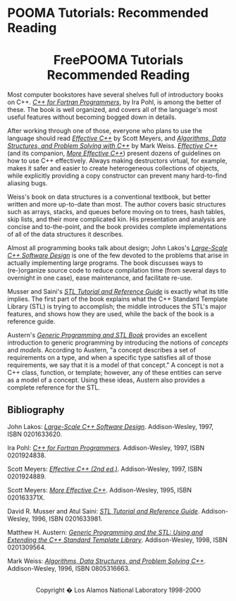 # POOMA Tutorials: Recommended Reading

<!DOCTYPE html PUBLIC "-//W3C//DTD HTML 4.0 Transitional//EN">
<html><head>
<!-- reading.html : tail end of POOMA tutorials --><!-- $Id: reading.html,v 1.1 2004/11/02 21:26:35 richi Exp $ -->
  <meta http-equiv="Content-Type" content="text/html; charset=windows-1252">
  <link type="text/css" rel="stylesheet" href="README_files/tutorial.css">
</head>
<body>
<center>
<h1>FreePOOMA Tutorials<br>
Recommended Reading</h1>
</center>
<p>Most computer bookstores have several shelves full of introductory
books on C++. <a href="#bib-c++-for-fortran"><cite>C++ for Fortran
Programmers</cite></a>, by Ira Pohl, is among the better of these.
The book is well organized, and covers all of the language's most
useful features without becoming bogged down in details.
</p>
<p>After working through one of those, everyone who plans to use the
language should read <a href="#bib-effective-c++"><cite>Effective
C++</cite></a> by Scott Meyers, and <a href="#bib-data-structures-c++"><cite>Algorithms,
Data Structures, and
Problem Solving with C++</cite></a> by Mark Weiss. <a href="#bib-effective-c++"><cite>Effective C++</cite></a> (and its
companion, <a href="#bib-more-effective-c++"><cite>More Effective
C++</cite></a>) present dozens of guidelines on how to use C++
effectively. Always making destructors virtual, for example, makes it
safer and easier to create heterogeneous collections of objects, while
explicitly providing a copy constructor can prevent many hard-to-find
aliasing bugs.
</p>
<p>Weiss's book on data structures is a conventional textbook, but
better written and more up-to-date than most. The author covers basic
structures such as arrays, stacks, and queues before moving on to
trees, hash tables, skip lists, and their more complicated kin. His
presentation and analysis are concise and to-the-point, and the book
provides complete implementations of all of the data structures it
describes.
</p>
<p>Almost all programming books talk about design; John Lakos's <a href="#bib-large-scale-c++"><cite>Large-Scale C++ Software
Design</cite></a> is one of the few devoted to the problems that arise
in actually implementing large programs. The book discusses ways to
(re-)organize source code to reduce compilation time (from several
days to overnight in one case), ease maintenance, and facilitate
re-use.
</p>
<p>Musser and Saini's <a href="#bib-stl"><cite>STL Tutorial
and Reference Guide</cite></a> is exactly what its title implies. The
first part of the book explains what the C++ Standard Template Library
(STL) is trying to accomplish; the middle introduces the STL's major
features, and shows how they are used, while the back of the book is a
reference guide.
</p>
<p>Austern's <a href="#bib-generic-prog-stl"><cite>Generic Programming
and STL Book</cite></a> provides an excellent introduction to generic
programming by introducing the notions of <em>concepts</em> and
<em>models</em>. According to Austern, "a concept describes a set of
requirements on a type, and when a specific type satisfies all of those
requirements, we say that it is a model of that concept." A concept is
not a C++ class, function, or template; however, any of these entities
can serve as a model of a concept. Using these
ideas, Austern also provides a complete reference for the STL.
</p>
<h2>Bibliography</h2>
<p>John Lakos: <a name="bib-large-scale-c++" href="http://www.amazon.com/exec/obidos/ASIN/0201633620"><cite>Large-Scale
C++ Software Design</cite></a>. Addison-Wesley, 1997, ISBN
0201633620.
</p>
<p>Ira Pohl: <a name="bib-c++-for-fortran" href="http://www.amazon.com/exec/obidos/ASIN/0201924838"><cite>C++ for
Fortran Programmers</cite></a>. Addison-Wesley, 1997, ISBN
0201924838.
</p>
<p>Scott Meyers: <a name="bib-effective-c++" href="http://www.amazon.com/exec/obidos/ASIN/0201924889"><cite>
Effective C++ (2nd ed.)</cite></a>. Addison-Wesley, 1997,
ISBN 0201924889.
</p>
<p>Scott Meyers: <a name="bib-more-effective-c++" href="http://www.amazon.com/exec/obidos/ASIN/020163371X"><cite>
More Effective C++</cite></a>. Addison-Wesley, 1995, ISBN 020163371X.
</p>
<p>David R. Musser and Atul Saini: <a name="bib-stl" href="http://www.amazon.com/exec/obidos/ASIN/0201633981"><cite>STL
Tutorial and Reference Guide</cite></a>. Addison-Wesley, 1996, ISBN
0201633981.
</p>
<p>Matthew H. Austern: <a name="bib-generic-prog-stl" href="http://www.amazon.com/exec/obidos/ASIN/0201309564"><cite>Generic
Programming and the STL: Using and Extending the C++ Standard Template
Library</cite></a>. Addison-Wesley, 1998, ISBN 0201309564.
</p>
<p>Mark Weiss: <a name="bib-data-structures-c++" href="http://www.amazon.com/exec/obidos/ASIN/0805316663"><cite>Algorithms,
Data Structures, and Problem Solving C++</cite></a>.
Addison-Wesley, 1996, ISBN 0805316663.
<br>
<br>
</p>
<center>
Copyright � Los Alamos National
Laboratory 1998-2000
</center>


</body></html>